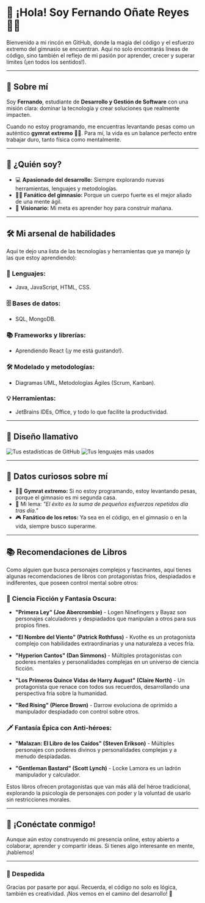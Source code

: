 # 🎩 ¡Hola! Soy Fernando Oñate Reyes 🧑‍💻

Bienvenido a mi rincón en GitHub, donde la magia del código y el esfuerzo extremo del gimnasio se encuentran. Aquí no solo encontrarás líneas de código, sino también el reflejo de mi pasión por aprender, crecer y superar límites (¡en todos los sentidos!).

---

## 🚀 Sobre mí

Soy **Fernando**, estudiante de **Desarrollo y Gestión de Software** con una misión clara: dominar la tecnología y crear soluciones que realmente impacten. 

Cuando no estoy programando, me encuentras levantando pesas como un auténtico **gymrat extremo** 🏋️‍♂️. Para mí, la vida es un balance perfecto entre trabajar duro, tanto física como mentalmente.

---

## 🌟 ¿Quién soy?

- 💻 **Apasionado del desarrollo:** Siempre explorando nuevas herramientas, lenguajes y metodologías.
- 🏋️‍♂️ **Fanático del gimnasio:** Porque un cuerpo fuerte es el mejor aliado de una mente ágil.
- 🎯 **Visionario:** Mi meta es aprender hoy para construir mañana.

---

## 🛠️ Mi arsenal de habilidades

Aquí te dejo una lista de las tecnologías y herramientas que ya manejo (y las que estoy aprendiendo):

### 🔧 **Lenguajes:**
- Java, JavaScript, HTML, CSS.

### 🗄️ **Bases de datos:**
- SQL, MongoDB.

### 📚 **Frameworks y librerías:**
- Aprendiendo React (¡y me está gustando!).

### 🛠️ **Modelado y metodologías:**
- Diagramas UML, Metodologías Ágiles (Scrum, Kanban).

### 💡 **Herramientas:**
- JetBrains IDEs, Office, y todo lo que facilite la productividad.

---

## 🎨 Diseño llamativo

![Tus estadísticas de GitHub](https://github-readme-stats.vercel.app/api?username=anglfer&show_icons=true&theme=radical)
![Tus lenguajes más usados](https://github-readme-stats.vercel.app/api/top-langs/?username=anglfer&layout=compact&theme=radical)

---

## 🎯 Datos curiosos sobre mí

- 🏋️‍♂️ **Gymrat extremo:** Si no estoy programando, estoy levantando pesas, porque el gimnasio es mi segunda casa.
- 💬 Mi lema: *"El éxito es la suma de pequeños esfuerzos repetidos día tras día."*
- 🎮 **Fanático de los retos:** Ya sea en el código, en el gimnasio o en la vida, siempre busco superarme.

---

## 📚 Recomendaciones de Libros

Como alguien que busca personajes complejos y fascinantes, aquí tienes algunas recomendaciones de libros con protagonistas fríos, despiadados e indiferentes, que poseen control mental sobre otros:

### 🧠 **Ciencia Ficción y Fantasía Oscura:**

- **"Primera Ley" (Joe Abercrombie)** - Logen Ninefingers y Bayaz son personajes calculadores y despiadados que manipulan a otros para sus propios fines.

- **"El Nombre del Viento" (Patrick Rothfuss)** - Kvothe es un protagonista complejo con habilidades extraordinarias y una naturaleza a veces fría.

- **"Hyperion Cantos" (Dan Simmons)** - Múltiples protagonistas con poderes mentales y personalidades complejas en un universo de ciencia ficción.

- **"Los Primeros Quince Vidas de Harry August" (Claire North)** - Un protagonista que renace con todos sus recuerdos, desarrollando una perspectiva fría sobre la humanidad.

- **"Red Rising" (Pierce Brown)** - Darrow evoluciona de oprimido a manipulador despiadado con control sobre otros.

### 🗡️ **Fantasía Épica con Anti-héroes:**

- **"Malazan: El Libro de los Caídos" (Steven Erikson)** - Múltiples personajes con poderes divinos y personalidades complejas y a menudo despiadadas.

- **"Gentleman Bastard" (Scott Lynch)** - Locke Lamora es un ladrón manipulador y calculador.

Estos libros ofrecen protagonistas que van más allá del héroe tradicional, explorando la psicología de personajes con poder y la voluntad de usarlo sin restricciones morales.

---

## 💬 ¡Conéctate conmigo!

Aunque aún estoy construyendo mi presencia online, estoy abierto a colaborar, aprender y compartir ideas. Si tienes algo interesante en mente, ¡hablemos!

---

### 🎉 Despedida

Gracias por pasarte por aquí. Recuerda, el código no solo es lógica, también es creatividad. ¡Nos vemos en el camino del desarrollo! 🚀
